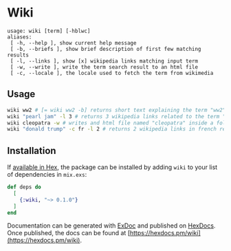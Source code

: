 # Wiki

```text
usage: wiki [term] [-hblwc]
aliases:
 [ -h, --help ], show current help message
 [ -b, --briefs ], show brief description of first few matching results
 [ -l, --links ], show [x] wikipedia links matching input term
 [ -w, --write ], write the term search result to an html file
 [ -c, --locale ], the locale used to fetch the term from wikimedia
```

## Usage
```bash
wiki ww2 # [= wiki ww2 -b] returns short text explaining the term "ww2"
wiki "pearl jam" -l 3 # returns 3 wikipedia links related to the term "pearl jam"
wiki cleopatra -w # writes and html file named "cleopatra" inside a folder named "wikidocs" on the current directory
wiki "donald trump" -c fr -l 2 # returns 2 wikipedia links in french related to "donald trump"
```
 
## Installation

If [available in Hex](https://hex.pm/docs/publish), the package can be installed
by adding `wiki` to your list of dependencies in `mix.exs`:

```elixir
def deps do
  [
    {:wiki, "~> 0.1.0"}
  ]
end
```

Documentation can be generated with [ExDoc](https://github.com/elixir-lang/ex_doc)
and published on [HexDocs](https://hexdocs.pm). Once published, the docs can
be found at [https://hexdocs.pm/wiki](https://hexdocs.pm/wiki).

